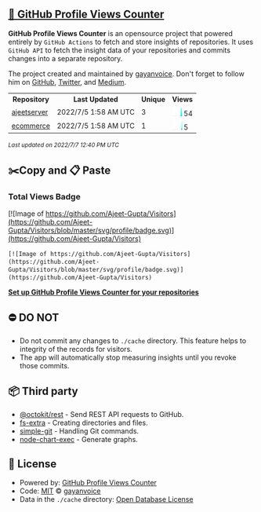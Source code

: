 ## [🚀 GitHub Profile Views Counter](https://github.com/gayanvoice/github-profile-views-counter)
**GitHub Profile Views Counter** is an opensource project that powered entirely by  `GitHub Actions` to fetch and store insights of repositories.
It uses `GitHub API` to fetch the insight data of your repositories and commits changes into a separate repository.

The project created and maintained by [gayanvoice](https://github.com/gayanvoice). Don't forget to follow him on [GitHub](https://github.com/gayanvoice), [Twitter](https://twitter.com/gayanvoice), and [Medium](https://gayanvoice.medium.com/).

<table>
	<tr>
		<th>
			Repository
		</th>
		<th>
			Last Updated
		</th>
		<th>
			Unique
		</th>
		<th>
			Views
		</th>
	</tr>
	<tr>
		<td>
			<a href="https://github.com/Ajeet-Gupta/Visitors/tree/master/readme/508338816/year.md">
				ajeetserver
			</a>
		</td>
		<td>
			2022/7/5 1:58 AM UTC
		</td>
		<td>
			3
		</td>
		<td>
			<img alt="Response time graph" src="https://github.com/Ajeet-Gupta/Visitors/raw/master/graph/508338816/small/year.png" height="20"> 54
		</td>
	</tr>
	<tr>
		<td>
			<a href="https://github.com/Ajeet-Gupta/Visitors/tree/master/readme/491635547/year.md">
				ecommerce
			</a>
		</td>
		<td>
			2022/7/5 1:58 AM UTC
		</td>
		<td>
			1
		</td>
		<td>
			<img alt="Response time graph" src="https://github.com/Ajeet-Gupta/Visitors/raw/master/graph/491635547/small/year.png" height="20"> 5
		</td>
	</tr>
</table>

<small><i>Last updated on 2022/7/7 12:40 PM UTC</i></small>

## ✂️Copy and 📋 Paste
### Total Views Badge
[![Image of https://github.com/Ajeet-Gupta/Visitors](https://github.com/Ajeet-Gupta/Visitors/blob/master/svg/profile/badge.svg)](https://github.com/Ajeet-Gupta/Visitors)

```readme
[![Image of https://github.com/Ajeet-Gupta/Visitors](https://github.com/Ajeet-Gupta/Visitors/blob/master/svg/profile/badge.svg)](https://github.com/Ajeet-Gupta/Visitors)
```
[**Set up GitHub Profile Views Counter for your repositories**](https://github.com/gayanvoice/github-profile-views-counter)
## ⛔ DO NOT
- Do not commit any changes to `./cache` directory. This feature helps to integrity of the records for visitors.
- The app will automatically stop measuring insights until you revoke those commits.
## 📦 Third party

- [@octokit/rest](https://www.npmjs.com/package/@octokit/rest) - Send REST API requests to GitHub.
- [fs-extra](https://www.npmjs.com/package/fs-extra) - Creating directories and files.
- [simple-git](https://www.npmjs.com/package/simple-git) - Handling Git commands.
- [node-chart-exec](https://www.npmjs.com/package/node-chart-exec) - Generate graphs.
## 📄 License
- Powered by: [GitHub Profile Views Counter](https://github.com/gayanvoice/github-profile-views-counter)
- Code: [MIT](./LICENSE) © [gayanvoice](https://github.com/gayanvoice)
- Data in the `./cache` directory: [Open Database License](https://opendatacommons.org/licenses/odbl/1-0/)